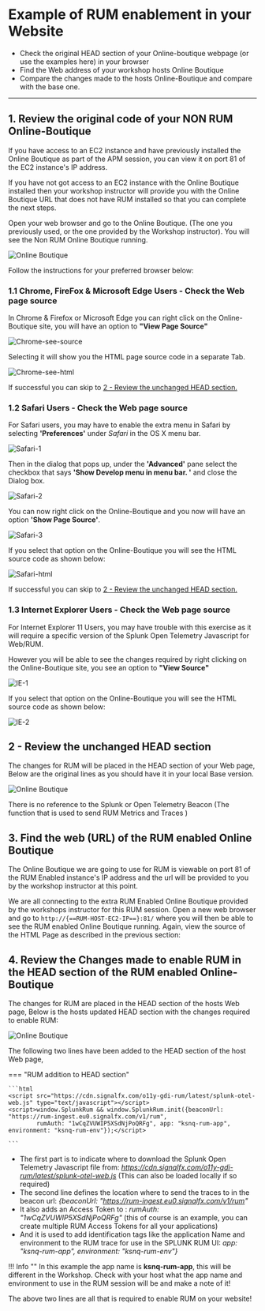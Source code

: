 # Example of RUM enablement in your Website

* Check the original HEAD section of your Online-boutique webpage (or use the examples here) in your browser
* Find the Web address of your workshop hosts Online Boutique
* Compare the changes made to the hosts Online-Boutique and compare with the base one.

---

## 1. Review the original code of your NON RUM Online-Boutique

If you have access to an EC2 instance and have previously installed the Online Boutique as part of the APM session, you can view it on port 81 of the EC2 instance's IP address.

If you have not got access to an EC2 instance with the Online Boutique installed then your workshop instructor will provide you with the Online Boutique URL that does not have RUM installed so that you can complete the next steps.

Open your web browser and go to the Online Boutique.  (The one you previously used, or the one provided by the Workshop instructor). You will see the Non RUM Online Boutique running.

![Online Boutique](../images/apm/online-boutique.png)

Follow the instructions for your preferred browser below:

### 1.1 Chrome, FireFox  & Microsoft Edge Users - Check the Web page source

In Chrome & Firefox or Microsoft Edge you can right click on the Online-Boutique site, you will have an option to **"View Page Source"**

![Chrome-see-source](../images/rum/Chrome-1.png)

Selecting it will show you the HTML page source code in a separate Tab.

![Chrome-see-html](../images/rum/Chrome-html.png)

If successful you can skip to [2 -  Review the unchanged HEAD section.](../RUM-Setup/#2-review-the-unchanged-head-section)

### 1.2 Safari Users - Check the Web page source

For Safari users, you may have to enable the extra menu in Safari by selecting **'Preferences'** under *Safari* in the OS X menu bar.

![Safari-1](../images/rum/Safari-1.png)

Then in the dialog that pops up, under the **'Advanced'** pane select the checkbox that says **'Show Develop menu in menu bar. '**  and close the Dialog box.

![Safari-2](../images/rum/Safari-2.png)

You can now right click on the Online-Boutique and you now will have an option **'Show Page Source'**.

![Safari-3](../images/rum/Safari-3.png)

If you select that option on the Online-Boutique you will see the HTML source code as shown below:

![Safari-html](../images/rum/Safari-html.png)

If successful you can skip to [2 -  Review the unchanged HEAD section.](../RUM-Setup/#2-review-the-unchanged-head-section)

### 1.3 Internet Explorer Users - Check the Web page source

For Internet Explorer 11 Users, you may have trouble with this exercise as it will require a specific version of the Splunk Open Telemetry Javascript for Web/RUM.

However you will be able to see the changes required by right clicking on the Online-Boutique site, you see an option to **"View Source"**

![IE-1](../images/rum/IE-1.png)

If you select that option on the Online-Boutique you will see the HTML source code as shown below:

![IE-2](../images/rum/IE-2.png)

## 2 -  Review the unchanged HEAD section

The changes for RUM will be placed in the HEAD section of your Web page, Below are the original lines as you should have it in your local Base version.

![Online Boutique](../images/rum/ViewBase-HEAD-html.png)

There is no reference to the Splunk or Open Telemetry Beacon (The function that is used to send RUM Metrics and Traces )

## 3. Find the web (URL) of the RUM enabled Online Boutique

The Online Boutique we are going to use for RUM is viewable on port 81 of the RUM Enabled instance's IP address and the url will be provided to you by the workshop instructor at this point.

We are all connecting to the extra RUM Enabled Online Boutique provided by the workshops instructor for this RUM session. Open a new web browser and go to `http://{==RUM-HOST-EC2-IP==}:81/` where you will then be able to see the RUM enabled Online Boutique running. Again, view the source of the HTML Page as described in the previous section:

## 4.  Review the Changes made to enable RUM in the HEAD section of the RUM enabled Online-Boutique

The changes for RUM are placed in the HEAD section of the hosts Web page, Below is the hosts updated HEAD section with the changes required to enable RUM:

![Online Boutique](../images/rum/ViewRUM-HEAD-html.png)

The following two lines have been added to the HEAD section of the host Web page,

=== "RUM addition to HEAD section"

    ```html
    <script src="https://cdn.signalfx.com/o11y-gdi-rum/latest/splunk-otel-web.js" type="text/javascript"></script>
    <script>window.SplunkRum && window.SplunkRum.init({beaconUrl: "https://rum-ingest.eu0.signalfx.com/v1/rum",
            rumAuth: "1wCqZVUWIP5XSdNjPoQRFg", app: "ksnq-rum-app", environment: "ksnq-rum-env"});</script>

    ```

* The first part is to indicate where to download the Splunk Open Telemetry Javascript file from: *<https://cdn.signalfx.com/o11y-gdi-rum/latest/splunk-otel-web.js>* (This can also be loaded locally if so required)
* The second line defines the location where to send the traces to in the beacon url: *{beaconUrl: "https://rum-ingest.eu0.signalfx.com/v1/rum"*
* It also adds an Access Token to :  *rumAuth: "1wCqZVUWIP5XSdNjPoQRFg"* (this of course is an example, you can create multiple RUM Access Tokens for all your applications)
* And it is used to add identification tags like the application Name and environment to the RUM trace for use in the SPLUNK RUM UI:  *app: "ksnq-rum-app", environment: "ksnq-rum-env"}*

!!! Info ""
    In this example the app name is **ksnq-rum-app**, this will be different in the Workshop. Check with your host what the app name and environment to use in the RUM session will be and make a note of it!

The above two lines are all that is required to enable RUM on your website!
